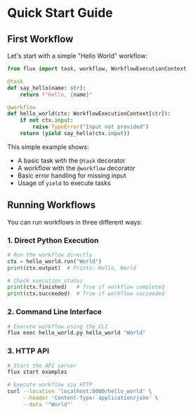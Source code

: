 # Quick Start Guide

## First Workflow

Let's start with a simple "Hello World" workflow:

```python
from flux import task, workflow, WorkflowExecutionContext

@task
def say_hello(name: str):
    return f"Hello, {name}"

@workflow
def hello_world(ctx: WorkflowExecutionContext[str]):
    if not ctx.input:
        raise TypeError("Input not provided")
    return (yield say_hello(ctx.input))
```

This simple example shows:
- A basic task with the `@task` decorator
- A workflow with the `@workflow` decorator
- Basic error handling for missing input
- Usage of `yield` to execute tasks

## Running Workflows

You can run workflows in three different ways:

### 1. Direct Python Execution
```python
# Run the workflow directly
ctx = hello_world.run("World")
print(ctx.output)  # Prints: Hello, World

# Check execution status
print(ctx.finished)   # True if workflow completed
print(ctx.succeeded)  # True if workflow succeeded
```

### 2. Command Line Interface
```bash
# Execute workflow using the CLI
flux exec hello_world.py hello_world "World"
```

### 3. HTTP API
```bash
# Start the API server
flux start examples

# Execute workflow via HTTP
curl --location 'localhost:8000/hello_world' \
     --header 'Content-Type: application/json' \
     --data '"World"'
```

